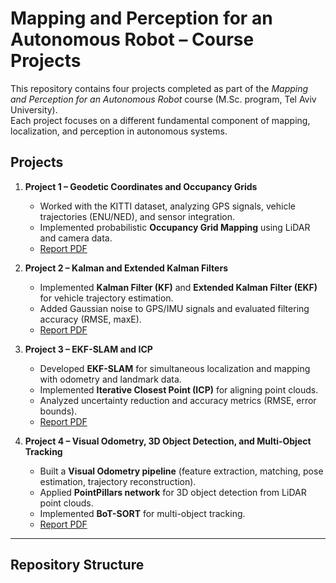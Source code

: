 # Mapping and Perception for an Autonomous Robot – Course Projects

This repository contains four projects completed as part of the *Mapping and Perception for an Autonomous Robot* course (M.Sc. program, Tel Aviv University).  
Each project focuses on a different fundamental component of mapping, localization, and perception in autonomous systems.

## Projects

1. **Project 1 – Geodetic Coordinates and Occupancy Grids**  
   - Worked with the KITTI dataset, analyzing GPS signals, vehicle trajectories (ENU/NED), and sensor integration.  
   - Implemented probabilistic **Occupancy Grid Mapping** using LiDAR and camera data.  
   - [Report PDF](project1_geodetic_occupancy/report/report.pdf)

2. **Project 2 – Kalman and Extended Kalman Filters**  
   - Implemented **Kalman Filter (KF)** and **Extended Kalman Filter (EKF)** for vehicle trajectory estimation.  
   - Added Gaussian noise to GPS/IMU signals and evaluated filtering accuracy (RMSE, maxE).  
   - [Report PDF](project2_kalman_filters/report/report.pdf)

3. **Project 3 – EKF-SLAM and ICP**  
   - Developed **EKF-SLAM** for simultaneous localization and mapping with odometry and landmark data.  
   - Implemented **Iterative Closest Point (ICP)** for aligning point clouds.  
   - Analyzed uncertainty reduction and accuracy metrics (RMSE, error bounds).  
   - [Report PDF](project3_slam_icp/report/report.pdf)

4. **Project 4 – Visual Odometry, 3D Object Detection, and Multi-Object Tracking**  
   - Built a **Visual Odometry pipeline** (feature extraction, matching, pose estimation, trajectory reconstruction).  
   - Applied **PointPillars network** for 3D object detection from LiDAR point clouds.  
   - Implemented **BoT-SORT** for multi-object tracking.  
   - [Report PDF](project4_visual_odometry_3d/report/report.pdf)

---

## Repository Structure
